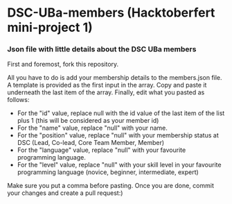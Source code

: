 # DSC-UBa-members (Hacktoberfert mini-project 1)
### Json file with little details about the DSC UBa members

First and foremost, fork this repository.

All you have to do is add your membership details to the members.json file. A template is provided as the first input in the array. Copy and paste it underneath the last item of the array. Finally, edit what you pasted as follows:
* For the "id" value, replace null with the id value of the last item of the list plus 1 (this will be considered as your member id)
* For the "name" value, replace "null" with your name.
* For the "position" value, replace "null" with your membership status at DSC (Lead, Co-lead, Core Team Member, Member)
* For the "language" value, replace "null" with your favourite programming language.
* For the "level" value, replace "null" with your skill level in your favourite programming language (novice, beginner, intermediate, expert)

Make sure you put a comma before pasting. Once you are done, commit your changes and create a pull request:)

